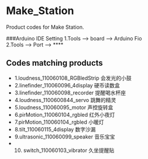 # Make_Station
Product codes for Make Station.

###Arduino IDE Setting
1.Tools --> board --> Arduino Fio <br>
2.Tools --> Port --> ****         <br>


## Codes matching products
* 1.loudness_110060108_RGBledStrip          会发光的小鼓 
* 2.linefinder_110060096_4display           硬币读数盒
* 3.linefinder_110060098_recorder           提醒喝水杯座
* 4.loudness_1100600844_servo               跳舞的精灵
* 5.loudness_110060095_motor                声控旋转盒
* 6.pirMotion_110060104_rgbled              红外小夜灯
* 7.pirMotion_110060104_rgbled              小暖灯
* 8.tilt_110060115_4display                 数字沙漏 
* 9.ultrasonic_110060099_speaker            音乐宝宝 
* 10. switch_110060103_vibrator             久坐提醒贴
